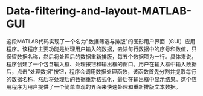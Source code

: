 # Data-filtering-and-layout-MATLAB-GUI
这段MATLAB代码实现了一个名为"数据筛选与排版"的图形用户界面（GUI）应用程序。该程序主要功能是处理用户输入的数据，去除每行数据中的序号和数值，只保留数据名称，然后将处理后的数据重新排版，每五个数据项为一行。具体来说，程序创建了一个包含输入框、处理按钮和输出框的窗口。用户在输入框中输入数据后，点击"处理数据"按钮，程序会调用数据处理函数，该函数首先分割并提取每行的数据名称，然后将处理后的数据重新格式化，最后在输出框中显示结果。这个应用程序为用户提供了一个简单直观的界面来快速处理和重新排版文本数据。
